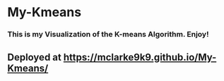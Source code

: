 # My-Kmeans

### This is my Visualization of the K-means Algorithm. Enjoy!

## Deployed at https://mclarke9k9.github.io/My-Kmeans/